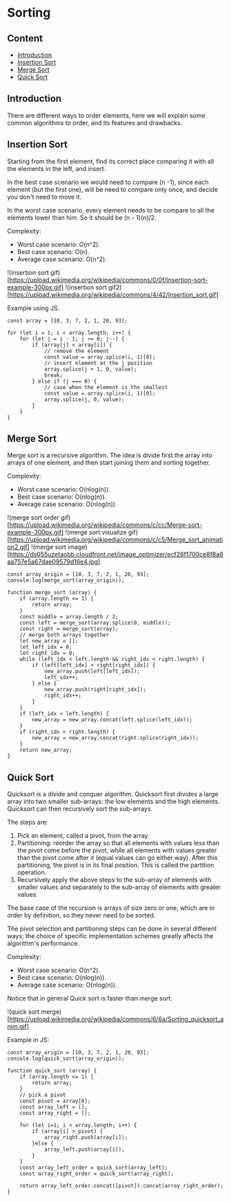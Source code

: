 # Sorting

## Content

<!-- toc -->

- [Introduction](#introduction)
- [Insertion Sort](#insertion-sort)
- [Merge Sort](#merge-sort)
- [Quick Sort](#quick-sort)

<!-- tocstop -->

## Introduction

There are different ways to order elements, here we will explain some common algorithms to order, and its features and drawbacks.

## Insertion Sort

Starting from the first element, find its correct place comparing it with all the elements in the left, and insert.

In the best case scenario we would need to compare (n -1), since each element (but the first one), will be need to compare only once, and decide you don't need to move it.

In the worst case scenario, every element needs to be compare to all the elements lower than him. So it should be (n - 1)(n)/2.

Complexity:
- Worst case scenario: O(n^2).
- Best case scenario: O(n).
- Average case scenario: O(n^2).

!(insertion sort gif)[https://upload.wikimedia.org/wikipedia/commons/0/0f/Insertion-sort-example-300px.gif]
!(insertion sort gif2)[https://upload.wikimedia.org/wikipedia/commons/4/42/Insertion_sort.gif]

Example using JS.
```
const array = [10, 3, 7, 2, 1, 20, 93];

for (let i = 1; i < array.length; i++) {
	for (let j = i - 1; j >= 0; j--) {
		if (array[j] < array[i]) {
			// remove the element
			const value = array.splice(i, 1)[0];
			// insert element at the j position
			array.splice(j + 1, 0, value);
			break;
		} else if (j === 0) {
			// case when the element is the smallest
			const value = array.splice(i, 1)[0];
			array.splice(j, 0, value);
		}
	}
}
```

## Merge Sort

Merge sort is a recursive algorithm. The idea is divide first the array into arrays of one element, and then start joining them and sorting together.

Complexity:
- Worst case scenario: O(nlog(n)).
- Best case scenario: O(nlog(n)).
- Average case scenario: O(nlog(n)).

!(merge sort order gif)[https://upload.wikimedia.org/wikipedia/commons/c/cc/Merge-sort-example-300px.gif]
!(merge sort visualize gif)[https://upload.wikimedia.org/wikipedia/commons/c/c5/Merge_sort_animation2.gif]
!(merge sort image)[https://ds055uzetaobb.cloudfront.net/image_optimizer/ecf26f1700ce8f8a6aa757e5a67dae09579d16e4.jpg]



```
const array_origin = [10, 3, 7, 2, 1, 20, 93];
console.log(merge_sort(array_origin));

function merge_sort (array) {
	if (array.length <= 1) {
		return array;
	}
	const middle = array.length / 2;
	const left = merge_sort(array.splice(0, middle));
	const right = merge_sort(array);
	// merge both arrays together
	let new_array = [];
	let left_idx = 0;
	let right_idx = 0;
	while (left_idx < left.length && right_idx < right.length) {
		if (left[left_idx] < right[right_idx]) {
			new_array.push(left[left_idx]);
			left_idx++;
		} else {
			new_array.push(right[right_idx]);
			right_idx++;
		}
	}
	if (left_idx < left.length) {
		new_array = new_array.concat(left.splice(left_idx));
	}
	if (right_idx < right.length) {
		new_array = new_array.concat(right.splice(right_idx));
	}
	return new_array;
}
```

## Quick Sort

Quicksort is a divide and conquer algorithm. Quicksort first divides a large array into two smaller sub-arrays: the low elements and the high elements. Quicksort can then recursively sort the sub-arrays.

The steps are:

1. Pick an element, called a pivot, from the array.
2. Partitioning: reorder the array so that all elements with values less than the pivot come before the pivot, while all elements with values greater than the pivot come after it (equal values can go either way). After this partitioning, the pivot is in its final position. This is called the partition operation.
3. Recursively apply the above steps to the sub-array of elements with smaller values and separately to the sub-array of elements with greater values.

The base case of the recursion is arrays of size zero or one, which are in order by definition, so they never need to be sorted.

The pivot selection and partitioning steps can be done in several different ways; the choice of specific implementation schemes greatly affects the algorithm's performance.

Complexity:
- Worst case scenario: O(n^2).
- Best case scenario: O(nlog(n)).
- Average case scenario: O(nlog(n)).

Notice that in general Quick sort is faster than merge sort.

!(quick sort merge)[https://upload.wikimedia.org/wikipedia/commons/6/6a/Sorting_quicksort_anim.gif]

Example in JS:
```
const array_origin = [10, 3, 7, 2, 1, 20, 93];
console.log(quick_sort(array_origin));

function quick_sort (array) {
	if (array.length <= 1) {
		return array;
	}
	// pick a pivot
	const pivot = array[0];
	const array_left = [];
	const array_right = [];

	for (let i=1; i < array.length; i++) {
		if (array[i] > pivot) {
			array_right.push(array[i]);
		}else {
			array_left.push(array[i]);
		}
	}
	const array_left_order = quick_sort(array_left);
	const array_right_order = quick_sort(array_right);

	return array_left_order.concat([pivot]).concat(array_right_order);
}
```
